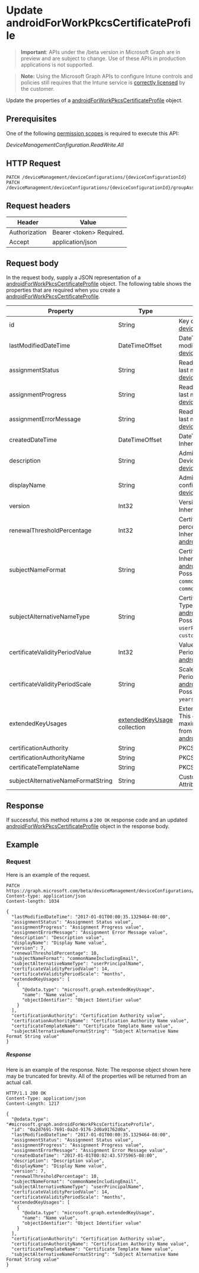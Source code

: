 ﻿# Update androidForWorkPkcsCertificateProfile

> **Important**: APIs under the /beta version in Microsoft Graph are in preview and are subject to change. Use of these APIs in production applications is not supported.

> **Note:** Using the Microsoft Graph APIs to configure Intune controls and policies still requires that the Intune service is [correctly licensed](https://go.microsoft.com/fwlink/?linkid=839381) by the customer.

Update the properties of a [androidForWorkPkcsCertificateProfile](../resources/intune_deviceconfig_androidforworkpkcscertificateprofile.md) object.
## Prerequisites
One of the following [permission scopes](https://developer.microsoft.com/en-us/graph/docs/authorization/permission_scopes) is required to execute this API:

*DeviceManagementConfiguration.ReadWrite.All*
## HTTP Request
<!-- {
  "blockType": "ignored"
}
-->
```http
PATCH /deviceManagement/deviceConfigurations/{deviceConfigurationId}
PATCH /deviceManagement/deviceConfigurations/{deviceConfigurationId}/groupAssignments/{deviceConfigurationGroupAssignmentId}/deviceConfiguration/
```

## Request headers
|Header|Value|
|---|---|
|Authorization|Bearer &lt;token&gt; Required.|
|Accept|application/json|

## Request body
In the request body, supply a JSON representation of a [androidForWorkPkcsCertificateProfile](../resources/intune_deviceconfig_androidforworkpkcscertificateprofile.md) object.
The following table shows the properties that are required when you create a [androidForWorkPkcsCertificateProfile](../resources/intune_deviceconfig_androidforworkpkcscertificateprofile.md).

|Property|Type|Description|
|---|---|---|
|id|String|Key of the entity. Inherited from [deviceConfiguration](../resources/intune_deviceconfig_deviceconfiguration.md)|
|lastModifiedDateTime|DateTimeOffset|DateTime the object was last modified. Inherited from [deviceConfiguration](../resources/intune_deviceconfig_deviceconfiguration.md)|
|assignmentStatus|String|Read-only. DateTime the object was last modified. Inherited from [deviceConfiguration](../resources/intune_deviceconfig_deviceconfiguration.md)|
|assignmentProgress|String|Read-only. DateTime the object was last modified. Inherited from [deviceConfiguration](../resources/intune_deviceconfig_deviceconfiguration.md)|
|assignmentErrorMessage|String|Read-only. DateTime the object was last modified. Inherited from [deviceConfiguration](../resources/intune_deviceconfig_deviceconfiguration.md)|
|createdDateTime|DateTimeOffset|DateTime the object was created. Inherited from [deviceConfiguration](../resources/intune_deviceconfig_deviceconfiguration.md)|
|description|String|Admin provided description of the Device Configuration. Inherited from [deviceConfiguration](../resources/intune_deviceconfig_deviceconfiguration.md)|
|displayName|String|Admin provided name of the device configuration. Inherited from [deviceConfiguration](../resources/intune_deviceconfig_deviceconfiguration.md)|
|version|Int32|Version of the device configuration. Inherited from [deviceConfiguration](../resources/intune_deviceconfig_deviceconfiguration.md)|
|renewalThresholdPercentage|Int32|Certificate renewal threshold percentage. Valid values 1 to 99 Inherited from [androidForWorkCertificateProfileBase](../resources/intune_deviceconfig_androidforworkcertificateprofilebase.md)|
|subjectNameFormat|String|Certificate Subject Name Format. Inherited from [androidForWorkCertificateProfileBase](../resources/intune_deviceconfig_androidforworkcertificateprofilebase.md) Possible values are: `commonName`, `commonNameIncludingEmail`, `commonNameAsEmail`, `custom`.|
|subjectAlternativeNameType|String|Certificate Subject Alternative Name Type. Inherited from [androidForWorkCertificateProfileBase](../resources/intune_deviceconfig_androidforworkcertificateprofilebase.md) Possible values are: `emailAddress`, `userPrincipalName`, `customAzureADAttribute`.|
|certificateValidityPeriodValue|Int32|Value for the Certificate Validity Period. Inherited from [androidForWorkCertificateProfileBase](../resources/intune_deviceconfig_androidforworkcertificateprofilebase.md)|
|certificateValidityPeriodScale|String|Scale for the Certificate Validity Period. Inherited from [androidForWorkCertificateProfileBase](../resources/intune_deviceconfig_androidforworkcertificateprofilebase.md) Possible values are: `days`, `months`, `years`.|
|extendedKeyUsages|[extendedKeyUsage](../resources/intune_deviceconfig_extendedkeyusage.md) collection|Extended Key Usage (EKU) settings. This collection can contain a maximum of 500 elements. Inherited from [androidForWorkCertificateProfileBase](../resources/intune_deviceconfig_androidforworkcertificateprofilebase.md)|
|certificationAuthority|String|PKCS Certification Authority|
|certificationAuthorityName|String|PKCS Certification Authority Name|
|certificateTemplateName|String|PKCS Certificate Template Name|
|subjectAlternativeNameFormatString|String|Custom String that defines the AAD Attribute.|



## Response
If successful, this method returns a `200 OK` response code and an updated [androidForWorkPkcsCertificateProfile](../resources/intune_deviceconfig_androidforworkpkcscertificateprofile.md) object in the response body.

## Example
### Request
Here is an example of the request.
```http
PATCH https://graph.microsoft.com/beta/deviceManagement/deviceConfigurations/{deviceConfigurationId}
Content-type: application/json
Content-length: 1034

{
  "lastModifiedDateTime": "2017-01-01T00:00:35.1329464-08:00",
  "assignmentStatus": "Assignment Status value",
  "assignmentProgress": "Assignment Progress value",
  "assignmentErrorMessage": "Assignment Error Message value",
  "description": "Description value",
  "displayName": "Display Name value",
  "version": 7,
  "renewalThresholdPercentage": 10,
  "subjectNameFormat": "commonNameIncludingEmail",
  "subjectAlternativeNameType": "userPrincipalName",
  "certificateValidityPeriodValue": 14,
  "certificateValidityPeriodScale": "months",
  "extendedKeyUsages": [
    {
      "@odata.type": "microsoft.graph.extendedKeyUsage",
      "name": "Name value",
      "objectIdentifier": "Object Identifier value"
    }
  ],
  "certificationAuthority": "Certification Authority value",
  "certificationAuthorityName": "Certification Authority Name value",
  "certificateTemplateName": "Certificate Template Name value",
  "subjectAlternativeNameFormatString": "Subject Alternative Name Format String value"
}
```

##### Response

Here is an example of the response. Note: The response object shown here may be truncated for brevity. All of the properties will be returned from an actual call.
```http
HTTP/1.1 200 OK
Content-Type: application/json
Content-Length: 1217

{
  "@odata.type": "#microsoft.graph.androidForWorkPkcsCertificateProfile",
  "id": "0a2d7691-7691-0a2d-9176-2d0a91762d0a",
  "lastModifiedDateTime": "2017-01-01T00:00:35.1329464-08:00",
  "assignmentStatus": "Assignment Status value",
  "assignmentProgress": "Assignment Progress value",
  "assignmentErrorMessage": "Assignment Error Message value",
  "createdDateTime": "2017-01-01T00:02:43.5775965-08:00",
  "description": "Description value",
  "displayName": "Display Name value",
  "version": 7,
  "renewalThresholdPercentage": 10,
  "subjectNameFormat": "commonNameIncludingEmail",
  "subjectAlternativeNameType": "userPrincipalName",
  "certificateValidityPeriodValue": 14,
  "certificateValidityPeriodScale": "months",
  "extendedKeyUsages": [
    {
      "@odata.type": "microsoft.graph.extendedKeyUsage",
      "name": "Name value",
      "objectIdentifier": "Object Identifier value"
    }
  ],
  "certificationAuthority": "Certification Authority value",
  "certificationAuthorityName": "Certification Authority Name value",
  "certificateTemplateName": "Certificate Template Name value",
  "subjectAlternativeNameFormatString": "Subject Alternative Name Format String value"
}
```



